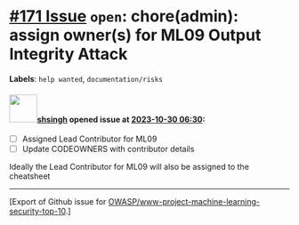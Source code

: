 # [\#171 Issue](https://github.com/OWASP/www-project-machine-learning-security-top-10/issues/171) `open`: chore(admin): assign owner(s) for ML09 Output Integrity Attack
**Labels**: `help wanted`, `documentation/risks`


#### <img src="https://avatars.githubusercontent.com/u/412800?v=4" width="50">[shsingh](https://github.com/shsingh) opened issue at [2023-10-30 06:30](https://github.com/OWASP/www-project-machine-learning-security-top-10/issues/171):

- [ ] Assigned Lead Contributor for ML09
- [ ] Update CODEOWNERS with contributor details

Ideally the Lead Contributor for ML09 will also be assigned to the cheatsheet




-------------------------------------------------------------------------------



[Export of Github issue for [OWASP/www-project-machine-learning-security-top-10](https://github.com/OWASP/www-project-machine-learning-security-top-10).]
